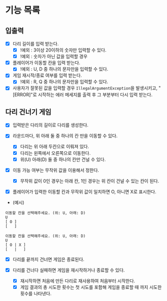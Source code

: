 # 기능 목록

## 입출력
- [x] 다리 길이를 입력 받는다.
  - [x] !예외 :  3이상 20이하의 숫자만 입력할 수 있다.
  - [x] !예외 : 숫자가 아닌 값을 입력할 경우

- [x] 플레이어가 이동할 칸을 입력 받는다.
  - [x] !예외 : U, D 중 하나의 문자만을 입력할 수 있다.

- [x] 게임 재시작/종료 여부를 입력 받는다.
  - [x] !예외 : R, Q 중 하나의 문자만을 입력할 수 있다.

- [x] 사용자가 잘못된 값을 입력할 경우 `IllegalArgumentException`을 발생시키고, "[ERROR]"로 시작하는 에러 메세지를 출력 후 그 부분부터 다시 입력 받는다.

## 다리 건너기 게임
- [x] 입력받은 다리의 길이로 다리를 생성한다.

- [x] 라운드마다, 위 아래 둘 중 하나의 칸 만을 이동할 수 있다.
  - [x] 다리는 위 아래 두칸으로 이뤄져 있다.
  - [x] 다리는 왼쪽에서 오른쪽으로 이동한다.
  - [x] 위(U) 아래(D) 둘 중 하나의 칸만 건널 수 있다.

- [x] 이동 가능 여부는 무작위 값을 이용해서 정한다. 
  - [x] 무작위 값이 0인 경우는 아래 칸, 1인 경우는 위 칸이 건널 수 있는 칸이 된다.

- [x] 플레이어가 입력한 이동할 칸과 무작위 값이 일치하면 O, 아니면 X로 표시한다.

- (예시)
```agsl
이동할 칸을 선택해주세요. (위: U, 아래: D)
U
[ O ]
[   ]

이동할 칸을 선택해주세요. (위: U, 아래: D)
U
[ O | X ]
[   |   ]
```

- [x] 다리를 끝까지 건너면 게임은 종료된다.

- [x] 다리를 건너다 실패하면 게임을 재시작하거나 종료할 수 있다.
  - [x] 재시작하면 처음에 만든 다리로 재사용하여 처음부터 시작한다.
  - [x] 게임 결과의 총 시도한 횟수는 첫 시도를 포함해 게임을 종료할 때 까지 시도한 횟수를 나타낸다.

